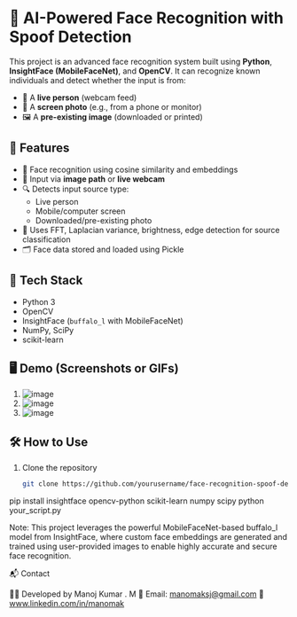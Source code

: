# 🧠 AI-Powered Face Recognition with Spoof Detection

This project is an advanced face recognition system built using **Python**, **InsightFace (MobileFaceNet)**, and **OpenCV**. It can recognize known individuals and detect whether the input is from:
- 👤 A **live person** (webcam feed)
- 📱 A **screen photo** (e.g., from a phone or monitor)
- 🖼️ A **pre-existing image** (downloaded or printed)

## 🚀 Features

- 🎯 Face recognition using cosine similarity and embeddings
- 📸 Input via **image path** or **live webcam**
- 🔍 Detects input source type:
  - Live person
  - Mobile/computer screen
  - Downloaded/pre-existing photo
- 🧠 Uses FFT, Laplacian variance, brightness, edge detection for source classification
- 🗂️ Face data stored and loaded using Pickle

## 🧰 Tech Stack

- Python 3
- OpenCV
- InsightFace (`buffalo_l` with MobileFaceNet)
- NumPy, SciPy
- scikit-learn

## 🖥️ Demo (Screenshots or GIFs)
1. ![image](https://github.com/user-attachments/assets/01729ba3-56c4-4f3a-a684-0624eeb2cfc5)
2. ![image](https://github.com/user-attachments/assets/6e09efef-b4bb-4661-b932-bfcc66f6bb50)
3. ![image](https://github.com/user-attachments/assets/1f58df00-5f67-431c-b9ea-c1476ed38b07)


## 🛠️ How to Use

1. Clone the repository  
   ```bash
   git clone https://github.com/yourusername/face-recognition-spoof-detection.git
pip install insightface opencv-python scikit-learn numpy scipy
python your_script.py

Note:
This project leverages the powerful MobileFaceNet-based buffalo_l model from InsightFace, where custom face embeddings are generated and trained using user-provided images to enable highly accurate and secure face recognition.

📬 Contact

👨‍💻 Developed by Manoj Kumar . M
📧 Email: manomaksj@gmail.com
🔗 www.linkedin.com/in/manomak
